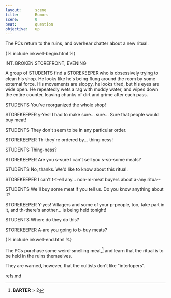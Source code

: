 ```yaml
---
layout:      scene
title:       Rumors
scene:       0
beat:        question
objective:   up
---
```



The PCs return to the ruins, and overhear chatter about a new ritual.


{% include inkwell-begin.html %}

INT. BROKEN STOREFRONT, EVENING

A group of STUDENTS find a STOREKEEPER who is obsessively trying to clean his shop.
He looks like he's being flung around the room by some external force.
His movements are sloppy, he looks tired, but his eyes are wide open.
He repeatedly wets a rag with muddy water, and wipes down the entire counter,
leaving chunks of dirt and grime after each pass.

STUDENTS
You've reorganized the whole shop!

STOREKEEPER
y-Yes! I had to make sure... sure... Sure that people would buy meat!

STUDENTS
They don't seem to be in any particular order.

STOREKEEPER
Th-they're ordered by... thing-ness!

STUDENTS
Thing-ness?

STOREKEEPER
Are you s-sure I can't sell you s-so-some meats?

STUDENTS
No, thanks. We'd like to know about this ritual.

STOREKEEPER
I can't t-t-ell any... non-m-meat buyers about a-any ritua--

STUDENTS
We'll buy some meat if you tell us. Do you know anything about it?

STOREKEEPER
Y-yes! Villagers and some of your p-people, too, take part in it,
and th-there's another... is being held tonight!

STUDENTS
Where do they do this?

STOREKEEPER
A-are you going to b-buy meats?

{% include inkwell-end.html %}


The PCs purchase some weird-smelling meat,[^0]
and learn that the ritual is to be held in the ruins themselves.

They are warned, however, that the cultists don't like "interlopers".

[^0]: **BARTER** > 2


refs.md





